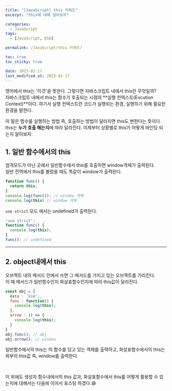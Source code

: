 ```yaml
---
title: "[JavaScript] this 키워드"
excerpt: "this에 대해 알아보자"

categories:
  - JavaScript
tags:
  - [JavaScript, ES6]

permalink: /JavaScript/this 키워드/

toc: true
toc_sticky: true

date: 2023-02-17
last_modified_at: 2023-02-17
---
```

영어에서 this는 '이것'을 뜻한다. 그렇다면 자바스크립트 내에서 this란 무엇일까? <br>
자바스크립트 내에서 this는 함수가 호출되는 시점의 **실행 컨텍스트(Excution Context)**이다. 여기서 실행 컨텍스트란 코드가 실행되는 환경, 실행하기 위해 필요한 환경을 말한다. <br>

이 말은 함수를 실행하는 방법 즉, 호출하는 방법이 달라지면 this도 변한다는 뜻이다. this는 **누가 호출 해는지**에 따라 달라진다. 이제부터 상황별로 this가 어떻게 바인딩 되는지 알아보자.

## 1. 일반 함수에서의 this
엄격모드가 아닌 곳에서 일반함수에서 this를 호출하면 window객체가 출력된다. <br>
일반 전역에서 this를 불렀을 때도 똑같이 window가 출력된다.
```javascript
function func() {
  return this;
}
console.log(func()); // window 객체
console.log(this) // window 객체
```

`use strict` 모드 에서는 undefined가 출력된다.
```javascript
'use strict';
function func() {
  console.log(this);
}
func(); // undefined
```

<hr>

## 2. object내에서 this
오브젝트 내의 메서드 안에서 쓰면 그 메서드를 가지고 있는 오브젝트를 가리킨다. <br>
이 때 메서드가 일반함수인지 화살표함수인지에 따라 this값이 달라진다.
```javascript
const obj = {
  data : 'kim';,
  func : function() {
    console.log(this);
  },
  arrow : () => {
    console.log(this);
  }
}
obj.func(); // obj
obj.arrow(); // window
```
일반함수에서의 this는 이 함수를 담고 있는 객체를 출력하고,
화살표함수에서의 this는 외부의 this값 즉, window를 출력한다.

<br>

이 외에도 생성자 함수내에서의 this 값과, 화살표함수에서 this를 어떻게 활용할 수 있는지에 대해서는 다음에 이어서 포스팅 하겠다.😅